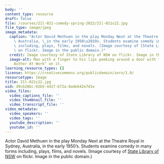```yaml
---
body: ''
content_type: resource
draft: false
file: /courses/21l-021-comedy-spring-2022/21l-021s22.jpg
file_type: image/jpeg
image_metadata:
  caption: "Actor David Methuen in the play Monday Next at the Theatre Royal in Sydney,\
    \ Australia, \_in the early 1950\u2019s. Students examine comedy in many forms\
    \ including, plays, films, and novels. (Image courtesy of [State Library of NSW](https://flic.kr/p/7xfzrr)\
    \ on flickr. Image in the public domain.)"
  credit: Image courtesy of State Library of NSW on flickr. Image in the public domain.
  image-alt: Man with a finger to his lips peeking around a door with the sign "Quiet
    Author At Work" on it.
learning_resource_types: []
license: https://creativecommons.org/publicdomain/zero/1.0/
resourcetype: Image
title: 21l-021s22.jpg
uid: d9cb28bc-02b5-4417-b72a-6adeb42e7d1e
video_files:
  video_captions_file: ''
  video_thumbnail_file: ''
  video_transcript_file: ''
video_metadata:
  video_speakers: ''
  video_tags: ''
  youtube_description: ''
  youtube_id: ''
---
```

Actor David Methuen in the play Monday Next at the Theatre Royal in Sydney, Australia, in the early 1950’s. Students examine comedy in many forms including, plays, films, and novels. (Image courtesy of [State Library of NSW](https://flic.kr/p/7xfzrr) on flickr. Image in the public domain.)